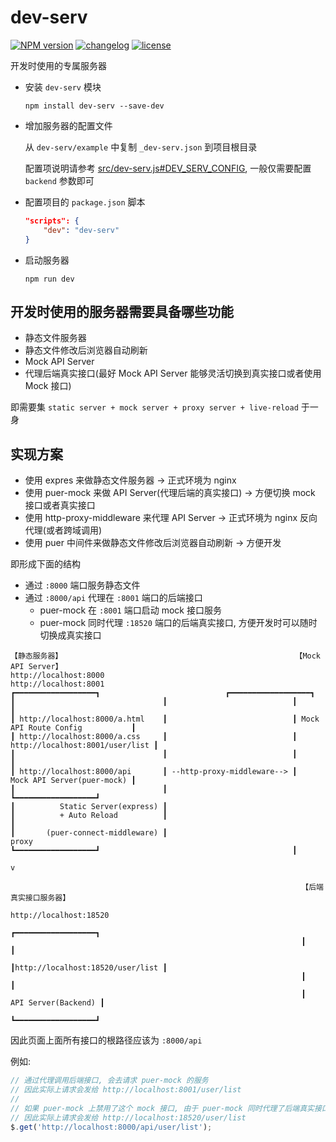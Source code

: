 # dev-serv

[![NPM version][npm-image]][npm-url] [![changelog][changelog-image]][changelog-url] [![license][license-image]][license-url]

[npm-image]: https://img.shields.io/npm/v/dev-serv.svg?style=flat-square
[npm-url]: https://npmjs.org/package/dev-serv
[license-image]: https://img.shields.io/badge/License-MIT-blue.svg?style=flat-square
[license-url]: https://github.com/ufologist/dev-serv/blob/master/LICENSE
[changelog-image]: https://img.shields.io/badge/CHANGE-LOG-blue.svg?style=flat-square
[changelog-url]: https://github.com/ufologist/dev-serv/blob/master/CHANGELOG.md

开发时使用的专属服务器

* 安装 `dev-serv` 模块

  `npm install dev-serv --save-dev`
* 增加服务器的配置文件
  
  从 `dev-serv/example` 中复制 `_dev-serv.json` 到项目根目录

  配置项说明请参考 [src/dev-serv.js#DEV_SERV_CONFIG](https://github.com/ufologist/dev-serv/blob/master/src/dev-serv.js), 一般仅需要配置 `backend` 参数即可
* 配置项目的 `package.json` 脚本

  ```json
  "scripts": {
      "dev": "dev-serv"
  }
  ```
* 启动服务器

  `npm run dev`

## 开发时使用的服务器需要具备哪些功能

* 静态文件服务器
* 静态文件修改后浏览器自动刷新
* Mock API Server
* 代理后端真实接口(最好 Mock API Server 能够灵活切换到真实接口或者使用 Mock 接口)

即需要集 `static server + mock server + proxy server + live-reload` 于一身

## 实现方案

* 使用 expres 来做静态文件服务器                      -> 正式环境为 nginx
* 使用 puer-mock 来做 API Server(代理后端的真实接口)  -> 方便切换 mock 接口或者真实接口
* 使用 http-proxy-middleware 来代理 API Server       -> 正式环境为 nginx 反向代理(或者跨域调用)
* 使用 puer 中间件来做静态文件修改后浏览器自动刷新      -> 方便开发

即形成下面的结构

* 通过 `:8000` 端口服务静态文件
* 通过 `:8000/api` 代理在 `:8001` 端口的后端接口
  * puer-mock 在 `:8001` 端口启动 mock 接口服务
  * puer-mock 同时代理 `:18520` 端口的后端真实接口, 方便开发时可以随时切换成真实接口

```
【静态服务器】                                                    【Mock API Server】
http://localhost:8000                                            http://localhost:8001
┏━━━━━━━━━━━━━━━━━━┓                            ┏━━━━━━━━━━━━━━━━━━┓ 
┃                                 ┃                            ┃                                 ┃
┃ http://localhost:8000/a.html    ┃                            ┃ Mock API Route Config           ┃
┃ http://localhost:8000/a.css     ┃                            ┃ http://localhost:8001/user/list ┃
┃                                 ┃                            ┃                                 ┃
┃ http://localhost:8000/api       ┃ --http-proxy-middleware--> ┃      Mock API Server(puer-mock) ┃
┃                                 ┃                            ┗━━━━━━━━━━━━━━━━━━┛
┃          Static Server(express) ┃                                           
┃          + Auto Reload          ┃                                           ┃
┃       (puer-connect-middleware) ┃                                          proxy
┗━━━━━━━━━━━━━━━━━━┛                                           ┃
                                                                                v

                                                                 【后端真实接口服务器】
                                                                 http://localhost:18520
                                                                 ┏━━━━━━━━━━━━━━━━━━┓
                                                                 ┃                                 ┃
                                                                 ┃http://localhost:18520/user/list ┃
                                                                 ┃                                 ┃
                                                                 ┃             API Server(Backend) ┃
                                                                 ┗━━━━━━━━━━━━━━━━━━┛
```

因此页面上面所有接口的根路径应该为 `:8000/api`

例如:

```javascript
// 通过代理调用后端接口, 会去请求 puer-mock 的服务
// 因此实际上请求会发给 http://localhost:8001/user/list
//
// 如果 puer-mock 上禁用了这个 mock 接口, 由于 puer-mock 同时代理了后端真实接口
// 因此实际上请求会发给 http://localhost:18520/user/list
$.get('http://localhost:8000/api/user/list');
```